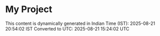 # My Project

This content is dynamically generated in Indian Time (IST): 2025-08-21 20:54:02 IST
Converted to UTC: 2025-08-21 15:24:02 UTC
